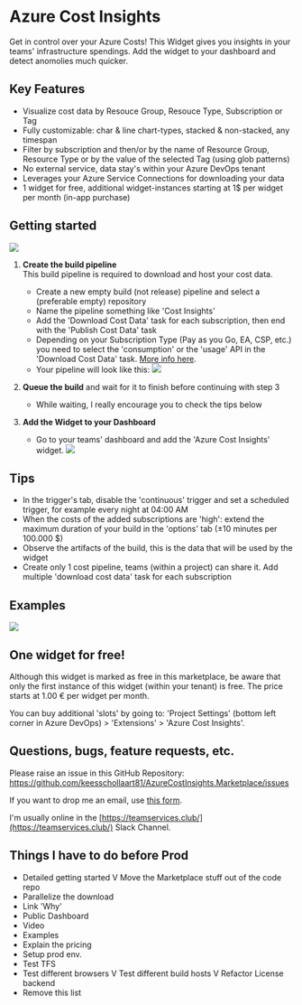 # Azure Cost Insights

Get in control over your Azure Costs! This Widget gives you insights in your teams' infrastructure spendings. Add the widget to your dashboard and detect anomolies much quicker. 

## Key Features

- Visualize cost data by Resouce Group, Resouce Type, Subscription or Tag
- Fully customizable: char & line chart-types, stacked & non-stacked, any timespan
- Filter by subscription and then/or by the name of Resource Group, Resource Type or by the value of the selected Tag (using glob patterns)
- No external service, data stay's within your Azure DevOps tenant
- Leverages your Azure Service Connections for downloading your data
- 1 widget for free, additional widget-instances starting at 1$ per widget per month (in-app purchase)

## Getting started

![](/AzureCostInsights.Marketplace/images/flow.png)
 
1. **Create the build pipeline**<br/>
This build pipeline is required to download and host your cost data.

    - Create a new empty build (not release) pipeline and select a (preferable empty) repository
    - Name the pipeline something like 'Cost Insights'
    - Add the 'Download Cost Data' task for each subscription, then end with the 'Publish Cost Data' task 
    - Depending on your Subscription Type (Pay as you Go, EA, CSP, etc.) you need to select the 'consumption' or the 'usage' API in the 'Download Cost Data' task. [More info here](https://github.com/keesschollaart81/AzureCostInsights.Marketplace/wiki/Getting-Started#subscription-types).
    - Your pipeline will look like this:
    ![](/AzureCostInsights.Marketplace/screenshots/buildpipeline.png)

2. **Queue the build** and wait for it to finish before continuing with step 3
    - While waiting, I really encourage you to check the tips below

3. **Add the Widget to your Dashboard**<br/>
    - Go to your teams' dashboard and add the 'Azure Cost Insights' widget.
    ![](/AzureCostInsights.Marketplace/screenshots/addwidget.gif)
  
## Tips

- In the trigger's tab, disable the 'continuous' trigger and set a scheduled trigger, for example every night at 04:00 AM
- When the costs of the added subscriptions are 'high': extend the maximum duration of your build in the 'options' tab (±10 minutes per 100.000 $)
- Observe the artifacts of the build, this is the data that will be used by the widget
- Create only 1 cost pipeline, teams (within a project) can share it. Add multiple 'download cost data' task for each subscription

## Examples

[![](/AzureCostInsights.Marketplace/screenshots/screen2_thumb.png)](/AzureCostInsights.Marketplace/screenshots/screen2.png)

## One widget for free!

Although this widget is marked as free in this marketplace, be aware that only the first instance of this widget (within your tenant) is free. The price starts at 1.00 € per widget per month. 

You can buy additional 'slots' by going to: 'Project Settings' (bottom left corner in Azure DevOps) > 'Extensions' > 'Azure Cost Insights'.

## Questions, bugs, feature requests, etc.

Please raise an issue in this GitHub Repository:
https://github.com/keesschollaart81/AzureCostInsights.Marketplace/issues

If you want to drop me an email, use [this form](https://www.emailmeform.com/builder/form/6cNG0B3bIfEp232ftoKR2zO7).

I'm usually online in the [https://teamservices.club/](https://teamservices.club/) Slack Channel.

## Things I have to do before Prod

- Detailed getting started
V Move the Marketplace stuff out of the code repo
- Parallelize the download
- Link 'Why'
- Public Dashboard
- Video
- Examples
- Explain the pricing
- Setup prod env.
- Test TFS
- Test different browsers
V Test different build hosts
V Refactor License backend
- Remove this list